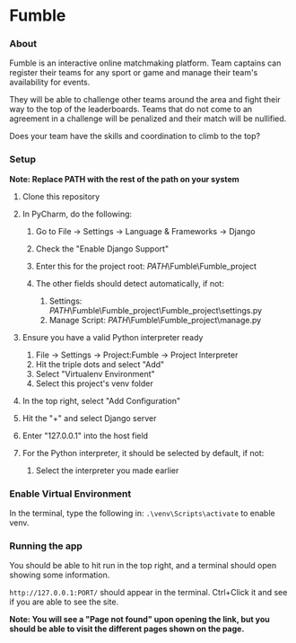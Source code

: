 # Fumble

### About

Fumble is an interactive online matchmaking platform. Team captains can register their teams for any sport or game and manage their team's availability for events.

They will be able to challenge other teams around the area and fight their way to the top of the leaderboards. Teams that do not come to an agreement in a challenge will be penalized and their match will be nullified.

Does your team have the skills and coordination to climb to the top?

### Setup

**Note: Replace PATH with the rest of the path on your system**

1. Clone this repository

3. In PyCharm, do the following:

   1. Go to File -> Settings -> Language & Frameworks -> Django
   2. Check the "Enable Django Support"
   3. Enter this for the project root: *PATH*\Fumble\Fumble_project
   4. The other fields should detect automatically, if not:
   
      1. Settings: *PATH*\Fumble\Fumble_project\Fumble_project\settings.py 
      2. Manage Script: *PATH*\Fumble\Fumble_project\manage.py
      
4. Ensure you have a valid Python interpreter ready
   1. File -> Settings -> Project:Fumble -> Project Interpreter
   2. Hit the triple dots and select "Add"
   3. Select "Virtualenv Environment"
   4. Select this project's venv folder
   
5. In the top right, select "Add Configuration"
6. Hit the "+" and select Django server
7. Enter "127.0.0.1" into the host field
8. For the Python interpreter, it should be selected by default, if not:
   1. Select the interpreter you made earlier

### Enable Virtual Environment

In the terminal, type the following in: `.\venv\Scripts\activate` to enable venv.

### Running the app

You should be able to hit run in the top right, and a terminal should open showing some information.

`http://127.0.0.1:PORT/` should appear in the terminal. Ctrl+Click it and see if you are able to see the site.

**Note: You will see a "Page not found" upon opening the link, but you should be able to visit the different pages shown on the page.**

      
   
